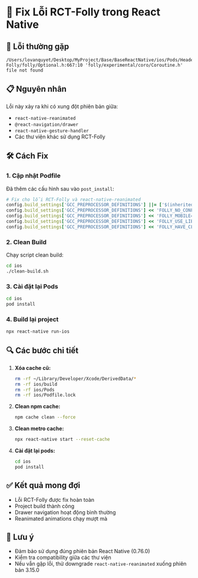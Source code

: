 # 🔧 Fix Lỗi RCT-Folly trong React Native

## 🚨 Lỗi thường gặp

```
/Users/lovanquyet/Desktop/MyProject/Base/BaseReactNative/ios/Pods/Headers/Public/RCT-Folly/folly/Optional.h:667:10 'folly/experimental/coro/Coroutine.h' file not found
```

## 📋 Nguyên nhân

Lỗi này xảy ra khi có xung đột phiên bản giữa:

- `react-native-reanimated`
- `@react-navigation/drawer`
- `react-native-gesture-handler`
- Các thư viện khác sử dụng RCT-Folly

## 🛠️ Cách Fix

### 1. Cập nhật Podfile

Đã thêm các cấu hình sau vào `post_install`:

```ruby
# Fix cho lỗi RCT-Folly và react-native-reanimated
config.build_settings['GCC_PREPROCESSOR_DEFINITIONS'] ||= ['$(inherited)']
config.build_settings['GCC_PREPROCESSOR_DEFINITIONS'] << 'FOLLY_NO_CONFIG=1'
config.build_settings['GCC_PREPROCESSOR_DEFINITIONS'] << 'FOLLY_MOBILE=1'
config.build_settings['GCC_PREPROCESSOR_DEFINITIONS'] << 'FOLLY_USE_LIBCPP=1'
config.build_settings['GCC_PREPROCESSOR_DEFINITIONS'] << 'FOLLY_HAVE_CLOCK_GETTIME=1'
```

### 2. Clean Build

Chạy script clean build:

```bash
cd ios
./clean-build.sh
```

### 3. Cài đặt lại Pods

```bash
cd ios
pod install
```

### 4. Build lại project

```bash
npx react-native run-ios
```

## 🔍 Các bước chi tiết

1. **Xóa cache cũ:**

   ```bash
   rm -rf ~/Library/Developer/Xcode/DerivedData/*
   rm -rf ios/build
   rm -rf ios/Pods
   rm -rf ios/Podfile.lock
   ```

2. **Clean npm cache:**

   ```bash
   npm cache clean --force
   ```

3. **Clean metro cache:**

   ```bash
   npx react-native start --reset-cache
   ```

4. **Cài đặt lại pods:**
   ```bash
   cd ios
   pod install
   ```

## ✅ Kết quả mong đợi

- Lỗi RCT-Folly được fix hoàn toàn
- Project build thành công
- Drawer navigation hoạt động bình thường
- Reanimated animations chạy mượt mà

## 🚀 Lưu ý

- Đảm bảo sử dụng đúng phiên bản React Native (0.76.0)
- Kiểm tra compatibility giữa các thư viện
- Nếu vẫn gặp lỗi, thử downgrade `react-native-reanimated` xuống phiên bản 3.15.0
